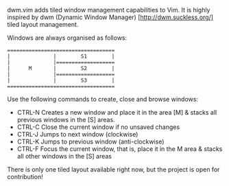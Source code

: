 dwm.vim adds tiled window management capabilities to Vim. It is highly inspired by dwm (Dynamic Window Manager) [http://dwm.suckless.org/] tiled layout management. 

Windows are always organised as follows: 

```
===================================
|              |        S1        | 
|              |===================
|      M       |        S2        | 
|              |===================
|              |        S3        | 
===================================
```

Use the following commands to create, close and browse windows: 

- CTRL-N Creates a new window and place it in the area [M] & stacks all previous windows in the [S] areas. 
- CTRL-C Close the current window if no unsaved changes 
- CTRL-J Jumps to next window (clockwise) 
- CTRL-K Jumps to previous window (anti-clockwise) 
- CTRL-F Focus the current window, that is, place it in the M area & stacks all other windows in the [S] areas 

There is only one tiled layout available right now, but the project is open for contribution!
